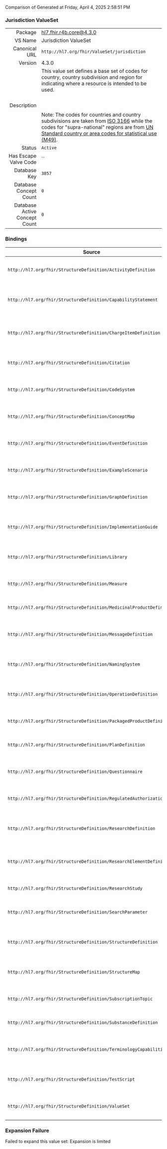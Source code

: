 Comparison of 
Generated at Friday, April 4, 2025 2:58:51 PM

### Jurisdiction ValueSet

|      |     |
| ---: | --- |
| Package | hl7.fhir.r4b.core@4.3.0 |
| VS Name | Jurisdiction ValueSet |
| Canonical URL | `http://hl7.org/fhir/ValueSet/jurisdiction` |
| Version | 4.3.0 |
| Description | This value set defines a base set of codes for country, country subdivision and region    for indicating where a resource is intended to be used.   <br/><br/>   <br/><br/>   Note: The codes for countries and country subdivisions are taken from    [ISO 3166](https://www.iso.org/iso-3166-country-codes.html)    while the codes for "supra-national" regions are from    [UN Standard country or area codes for statistical use (M49)](http://unstats.un.org/unsd/methods/m49/m49.htm). |
| Status | `Active` |
| Has Escape Valve Code | `` |
| Database Key | `3857` |
| Database Concept Count | `0` |
| Database Active Concept Count | `0` |
### Bindings

| Source | Element | Binding | Strength | Element Short |
| ------ | ------- | ------- | -------- | ------------- |
| `http://hl7.org/fhir/StructureDefinition/ActivityDefinition` | `ActivityDefinition.jurisdiction` | `http://hl7.org/fhir/ValueSet/jurisdiction` | `Extensible` | Intended jurisdiction for activity definition (if applicable) |
| `http://hl7.org/fhir/StructureDefinition/CapabilityStatement` | `CapabilityStatement.jurisdiction` | `http://hl7.org/fhir/ValueSet/jurisdiction` | `Extensible` | Intended jurisdiction for capability statement (if applicable) |
| `http://hl7.org/fhir/StructureDefinition/ChargeItemDefinition` | `ChargeItemDefinition.jurisdiction` | `http://hl7.org/fhir/ValueSet/jurisdiction` | `Extensible` | Intended jurisdiction for charge item definition (if applicable) |
| `http://hl7.org/fhir/StructureDefinition/Citation` | `Citation.jurisdiction` | `http://hl7.org/fhir/ValueSet/jurisdiction` | `Extensible` | Intended jurisdiction for citation (if applicable) |
| `http://hl7.org/fhir/StructureDefinition/CodeSystem` | `CodeSystem.jurisdiction` | `http://hl7.org/fhir/ValueSet/jurisdiction` | `Extensible` | Intended jurisdiction for code system (if applicable) |
| `http://hl7.org/fhir/StructureDefinition/ConceptMap` | `ConceptMap.jurisdiction` | `http://hl7.org/fhir/ValueSet/jurisdiction` | `Extensible` | Intended jurisdiction for concept map (if applicable) |
| `http://hl7.org/fhir/StructureDefinition/EventDefinition` | `EventDefinition.jurisdiction` | `http://hl7.org/fhir/ValueSet/jurisdiction` | `Extensible` | Intended jurisdiction for event definition (if applicable) |
| `http://hl7.org/fhir/StructureDefinition/ExampleScenario` | `ExampleScenario.jurisdiction` | `http://hl7.org/fhir/ValueSet/jurisdiction` | `Extensible` | Intended jurisdiction for example scenario (if applicable) |
| `http://hl7.org/fhir/StructureDefinition/GraphDefinition` | `GraphDefinition.jurisdiction` | `http://hl7.org/fhir/ValueSet/jurisdiction` | `Extensible` | Intended jurisdiction for graph definition (if applicable) |
| `http://hl7.org/fhir/StructureDefinition/ImplementationGuide` | `ImplementationGuide.jurisdiction` | `http://hl7.org/fhir/ValueSet/jurisdiction` | `Extensible` | Intended jurisdiction for implementation guide (if applicable) |
| `http://hl7.org/fhir/StructureDefinition/Library` | `Library.jurisdiction` | `http://hl7.org/fhir/ValueSet/jurisdiction` | `Extensible` | Intended jurisdiction for library (if applicable) |
| `http://hl7.org/fhir/StructureDefinition/Measure` | `Measure.jurisdiction` | `http://hl7.org/fhir/ValueSet/jurisdiction` | `Extensible` | Intended jurisdiction for measure (if applicable) |
| `http://hl7.org/fhir/StructureDefinition/MedicinalProductDefinition` | `MedicinalProductDefinition.name.countryLanguage.jurisdiction` | `http://hl7.org/fhir/ValueSet/jurisdiction` | `Example` | Jurisdiction code for where this name applies |
| `http://hl7.org/fhir/StructureDefinition/MessageDefinition` | `MessageDefinition.jurisdiction` | `http://hl7.org/fhir/ValueSet/jurisdiction` | `Extensible` | Intended jurisdiction for message definition (if applicable) |
| `http://hl7.org/fhir/StructureDefinition/NamingSystem` | `NamingSystem.jurisdiction` | `http://hl7.org/fhir/ValueSet/jurisdiction` | `Extensible` | Intended jurisdiction for naming system (if applicable) |
| `http://hl7.org/fhir/StructureDefinition/OperationDefinition` | `OperationDefinition.jurisdiction` | `http://hl7.org/fhir/ValueSet/jurisdiction` | `Extensible` | Intended jurisdiction for operation definition (if applicable) |
| `http://hl7.org/fhir/StructureDefinition/PackagedProductDefinition` | `PackagedProductDefinition.legalStatusOfSupply.jurisdiction` | `http://hl7.org/fhir/ValueSet/jurisdiction` | `Example` | The place where the legal status of supply applies |
| `http://hl7.org/fhir/StructureDefinition/PlanDefinition` | `PlanDefinition.jurisdiction` | `http://hl7.org/fhir/ValueSet/jurisdiction` | `Extensible` | Intended jurisdiction for plan definition (if applicable) |
| `http://hl7.org/fhir/StructureDefinition/Questionnaire` | `Questionnaire.jurisdiction` | `http://hl7.org/fhir/ValueSet/jurisdiction` | `Extensible` | Intended jurisdiction for questionnaire (if applicable) |
| `http://hl7.org/fhir/StructureDefinition/RegulatedAuthorization` | `RegulatedAuthorization.region` | `http://hl7.org/fhir/ValueSet/jurisdiction` | `Example` | The territory in which the authorization has been granted |
| `http://hl7.org/fhir/StructureDefinition/ResearchDefinition` | `ResearchDefinition.jurisdiction` | `http://hl7.org/fhir/ValueSet/jurisdiction` | `Extensible` | Intended jurisdiction for research definition (if applicable) |
| `http://hl7.org/fhir/StructureDefinition/ResearchElementDefinition` | `ResearchElementDefinition.jurisdiction` | `http://hl7.org/fhir/ValueSet/jurisdiction` | `Extensible` | Intended jurisdiction for research element definition (if applicable) |
| `http://hl7.org/fhir/StructureDefinition/ResearchStudy` | `ResearchStudy.location` | `http://hl7.org/fhir/ValueSet/jurisdiction` | `Extensible` | Geographic region(s) for study |
| `http://hl7.org/fhir/StructureDefinition/SearchParameter` | `SearchParameter.jurisdiction` | `http://hl7.org/fhir/ValueSet/jurisdiction` | `Extensible` | Intended jurisdiction for search parameter (if applicable) |
| `http://hl7.org/fhir/StructureDefinition/StructureDefinition` | `StructureDefinition.jurisdiction` | `http://hl7.org/fhir/ValueSet/jurisdiction` | `Extensible` | Intended jurisdiction for structure definition (if applicable) |
| `http://hl7.org/fhir/StructureDefinition/StructureMap` | `StructureMap.jurisdiction` | `http://hl7.org/fhir/ValueSet/jurisdiction` | `Extensible` | Intended jurisdiction for structure map (if applicable) |
| `http://hl7.org/fhir/StructureDefinition/SubscriptionTopic` | `SubscriptionTopic.jurisdiction` | `http://hl7.org/fhir/ValueSet/jurisdiction` | `Extensible` | Intended jurisdiction of the SubscriptionTopic (if applicable) |
| `http://hl7.org/fhir/StructureDefinition/SubstanceDefinition` | `SubstanceDefinition.name.jurisdiction` | `http://hl7.org/fhir/ValueSet/jurisdiction` | `Example` | The jurisdiction where this name applies |
| `http://hl7.org/fhir/StructureDefinition/TerminologyCapabilities` | `TerminologyCapabilities.jurisdiction` | `http://hl7.org/fhir/ValueSet/jurisdiction` | `Extensible` | Intended jurisdiction for terminology capabilities (if applicable) |
| `http://hl7.org/fhir/StructureDefinition/TestScript` | `TestScript.jurisdiction` | `http://hl7.org/fhir/ValueSet/jurisdiction` | `Extensible` | Intended jurisdiction for test script (if applicable) |
| `http://hl7.org/fhir/StructureDefinition/ValueSet` | `ValueSet.jurisdiction` | `http://hl7.org/fhir/ValueSet/jurisdiction` | `Extensible` | Intended jurisdiction for value set (if applicable) |

### Expansion Failure

Failed to expand this value set: Expansion is limited
